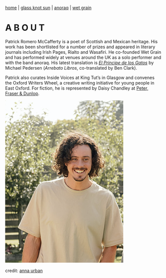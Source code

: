 [home](index.md)  |   [glass knot sun](glasknotsun.md)  |   [anoraq](anoraq.md)   |    [wet grain](wetgrain.md) 
# A B O U T

Patrick Romero McCafferty is a poet of Scottish and Mexican heritage. His work has been shortlisted for a number of prizes and appeared in literary journals including Irish Pages, Rialto and Wasafiri. He co-founded Wet Grain and has performed widely at venues around the UK as a solo performer and with the band anoraq. His latest translation is [*El Principe de los Gatos*](https://www.arrebatolibros.com/public/es/producto/libros-de-el-principe-de-los-gatos-y-otros-poemas-the-cat-prince-and-other-poems-9788419753397) by Michael Pedersen (*Arrebato Libros*, co-translated by Ben Clark). 

Patrick also curates Inside Voices at King Tut’s in Glasgow and convenes the Oxford Writers Wheel, a creative writing initiative for young people in East Oxford. For fiction, he is represented by Daisy Chandley at [Peter, Fraser & Dunlop](https://petersfraserdunlop.com/clients/patrick-romero-mccafferty/).


![Patrick Romero McCafferty](headshot.png)

  credit: [anna urban](https://www.annaurban.com/)
